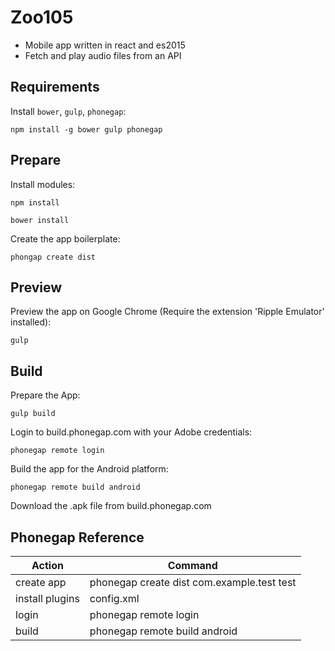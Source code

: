 # Zoo105

 - Mobile app written in react and es2015
 - Fetch and play audio files from an API

## Requirements

Install `bower`, `gulp`, `phonegap`:
```
npm install -g bower gulp phonegap
```

## Prepare

Install modules:
```
npm install
```
```
bower install
```
Create the app boilerplate:
```
phongap create dist
```
    
## Preview

Preview the app on Google Chrome (Require the extension 'Ripple Emulator' installed):
```
gulp
```

## Build

Prepare the App:
```
gulp build
```
Login to build.phonegap.com with your Adobe credentials:
```
phonegap remote login
```
Build the app for the Android platform:
```
phonegap remote build android
 ```
Download the .apk file from build.phonegap.com

## Phonegap Reference

| Action | Command |
|--------|---------|
| create app | phonegap create dist com.example.test test |
| install plugins | config.xml |
| login | phonegap remote login |
| build | phonegap remote build android |